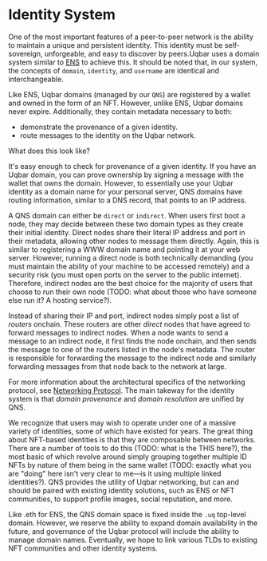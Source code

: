 # Identity System

One of the most important features of a peer-to-peer network is the ability to maintain a unique and persistent identity. This identity must be self-sovereign, unforgeable, and easy to discover by peers.Uqbar uses a domain system similar to [ENS](https://ens.domains/) to achieve this. It should be noted that, in our system, the concepts of `domain`, `identity`, and `username` are identical and interchangeable.

Like ENS, Uqbar domains (managed by our `QNS`) are registered by a wallet and owned in the form of an NFT. However, unlike ENS, Uqbar domains never expire. Additionally, they contain metadata necessary to both:
- demonstrate the provenance of a given identity.
- route messages to the identity on the Uqbar network.

What does this look like?

It's easy enough to check for provenance of a given identity. If you have an Uqbar domain, you can prove ownership by signing a message with the wallet that owns the domain. However, to essentially use your Uqbar identity as a domain name for your personal server, QNS domains have routing information, similar to a DNS record, that points to an IP address.

A QNS domain can either be `direct` or `indirect`. When users first boot a node, they may decide between these two domain types as they create their initial identity. Direct nodes share their literal IP address and port in their metadata, allowing other nodes to message them directly. Again, this is similar to registering a WWW domain name and pointing it at your web server. However, running a direct node is both technically demanding (you must maintain the ability of your machine to be accessed remotely) and a security risk (you must open ports on the server to the public internet). Therefore, indirect nodes are the best choice for the majority of users that choose to run their own node (TODO: what about those who have someone else run it? A hosting service?).

Instead of sharing their IP and port, indirect nodes simply post a list of *routers* onchain. These routers are other *direct* nodes that have agreed to forward messages to indirect nodes. When a node wants to send a message to an indirect node, it first finds the node onchain, and then sends the message to one of the routers listed in the node's metadata. The router is responsible for forwarding the message to the indirect node and similarly forwarding messages from that node back to the network at large.

For more information about the architectural specifics of the networking protocol, see [Networking Protocol](./networking_protocol.md). The main takeway for the identity system is that *domain provenance* and *domain resolution* are unified by QNS.

We recognize that users may wish to operate under one of a massive variety of identities, some of which have existed for years. The great thing about NFT-based identities is that they are composable between networks. There are a number of tools to do this (TODO: what is the THIS here?), the most basic of which revolve around simply grouping together multiple ID NFTs by nature of them being in the same wallet (TODO: exactly what you are "doing" here isn't very clear to me—is it using multiple linked identities?). QNS provides the utility of Uqbar networking, but can and should be paired with existing identity solutions, such as ENS or NFT communities, to support profile images, social reputation, and more.

Like .eth for ENS, the QNS domain space is fixed inside the `.uq` top-level domain. However, we reserve the ability to expand domain availability in the future, and governance of the Uqbar protocol will include the ability to manage domain names. Eventually, we hope to link various TLDs to existing NFT communities and other identity systems.

